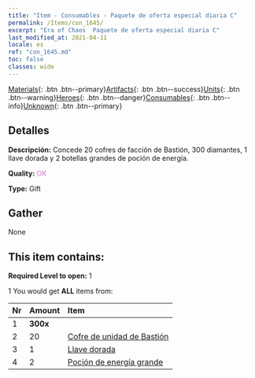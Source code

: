 ```yaml
---
title: "Item - Consumables - Paquete de oferta especial diaria C"
permalink: /Items/con_1645/
excerpt: "Era of Chaos  Paquete de oferta especial diaria C"
last_modified_at: 2021-04-11
locale: es
ref: "con_1645.md"
toc: false
classes: wide
---
```

 [Materials](/es/Items/){: .btn .btn--primary}[Artifacts](/es/Items/Artifacts/){: .btn .btn--success}[Units](/es/Items/Units/){: .btn .btn--warning}[Heroes](/es/Items/Heroes/){: .btn .btn--danger}[Consumables](/es/Items/Consumables/){: .btn .btn--info}[Unknown](/es/Items/Unknown/){: .btn .btn--primary}

## Detalles
 **Descripción:** Concede 20 cofres de facción de Bastión, 300 diamantes, 1 llave dorada y 2 botellas grandes de poción de energía.

 **Quality:** <span style="color: #DA70D6">OK</span>

 **Type:** Gift

## Gather

  None

## This item contains:

 **Required Level to open:** 1

 1 You would get **ALL** items  from:

  | Nr | Amount |     Item    |
  |:---|:-------|:------------|
  | 1 |  **300x** | <i class="fas fa-gem"/> |  | 
  | 2 | 20 | [Cofre de unidad de Bastión](/es/Items/con_1272/) | 
  | 3 | 1 | [Llave dorada](/es/Items/con_783/) | 
  | 4 | 2 | [Poción de energía grande](/es/Items/con_706/) | 
